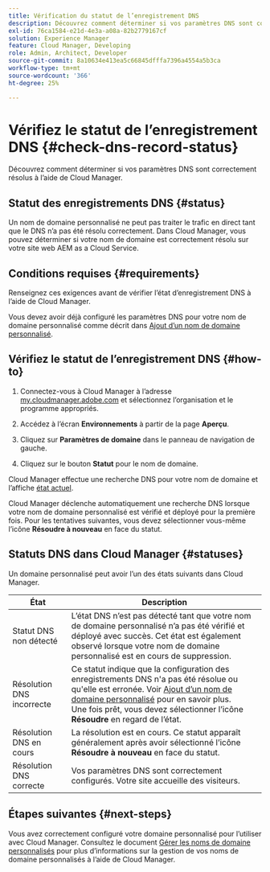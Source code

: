 ```yaml
---
title: Vérification du statut de l’enregistrement DNS
description: Découvrez comment déterminer si vos paramètres DNS sont correctement résolus à l’aide de Cloud Manager.
exl-id: 76ca1584-e21d-4e3a-a08a-82b2779167cf
solution: Experience Manager
feature: Cloud Manager, Developing
role: Admin, Architect, Developer
source-git-commit: 8a10634e413ea5c66845dfffa7396a4554a5b3ca
workflow-type: tm+mt
source-wordcount: '366'
ht-degree: 25%

---
```



# Vérifiez le statut de l’enregistrement DNS {#check-dns-record-status}

Découvrez comment déterminer si vos paramètres DNS sont correctement résolus à l’aide de Cloud Manager.

## Statut des enregistrements DNS {#status}

Un nom de domaine personnalisé ne peut pas traiter le trafic en direct tant que le DNS n’a pas été résolu correctement. Dans Cloud Manager, vous pouvez déterminer si votre nom de domaine est correctement résolu sur votre site web AEM as a Cloud Service.

## Conditions requises {#requirements}

Renseignez ces exigences avant de vérifier l’état d’enregistrement DNS à l’aide de Cloud Manager.

Vous devez avoir déjà configuré les paramètres DNS pour votre nom de domaine personnalisé comme décrit dans [Ajout d’un nom de domaine personnalisé](/help/implementing/cloud-manager/custom-domain-names/add-custom-domain-name.md).

## Vérifiez le statut de l’enregistrement DNS {#how-to}

1. Connectez-vous à Cloud Manager à l’adresse [my.cloudmanager.adobe.com](https://my.cloudmanager.adobe.com/) et sélectionnez l’organisation et le programme appropriés.

1. Accédez à l’écran **Environnements** à partir de la page **Aperçu**.

1. Cliquez sur **Paramètres de domaine** dans le panneau de navigation de gauche.

1. Cliquez sur le bouton **Statut** pour le nom de domaine.

Cloud Manager effectue une recherche DNS pour votre nom de domaine et l’affiche [état actuel](#statuses).

Cloud Manager déclenche automatiquement une recherche DNS lorsque votre nom de domaine personnalisé est vérifié et déployé pour la première fois. Pour les tentatives suivantes, vous devez sélectionner vous-même l’icône **Résoudre à nouveau** en face du statut.

## Statuts DNS dans Cloud Manager {#statuses}

Un domaine personnalisé peut avoir l’un des états suivants dans Cloud Manager.

| État | Description |
| --- | --- |
| Statut DNS non détecté | L’état DNS n’est pas détecté tant que votre nom de domaine personnalisé n’a pas été vérifié et déployé avec succès. Cet état est également observé lorsque votre nom de domaine personnalisé est en cours de suppression. |
| Résolution DNS incorrecte | Ce statut indique que la configuration des enregistrements DNS n&#39;a pas été résolue ou qu&#39;elle est erronée. Voir [Ajout d’un nom de domaine personnalisé](/help/implementing/cloud-manager/custom-domain-names/add-custom-domain-name.md) pour en savoir plus.<br>Une fois prêt, vous devez sélectionner l’icône **Résoudre** en regard de l’état. |
| Résolution DNS en cours | La résolution est en cours. Ce statut apparaît généralement après avoir sélectionné l’icône **Résoudre à nouveau** en face du statut. |
| Résolution DNS correcte | Vos paramètres DNS sont correctement configurés. Votre site accueille des visiteurs. |

## Étapes suivantes {#next-steps}

Vous avez correctement configuré votre domaine personnalisé pour l’utiliser avec Cloud Manager. Consultez le document [Gérer les noms de domaine personnalisés](/help/implementing/cloud-manager/custom-domain-names/managing-custom-domain-names.md) pour plus d’informations sur la gestion de vos noms de domaine personnalisés à l’aide de Cloud Manager.
